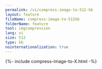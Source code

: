 ```yaml
---
permalink: /vi/compress-image-to-512-kb
layout: feature
fileName: compress-image-to-512kb
folderName: feature
tool: imgcompression
lang: vi
size: 512
type: kb
nointernationalization: true
---
```

{%- include compress-image-to-X.html -%}       
